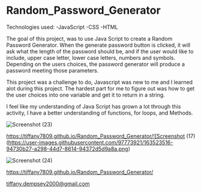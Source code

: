 # Random_Password_Generator

Technologies used:
  -JavaScript
  -CSS
  -HTML
  
  

The goal of this project, was to use Java Script to create a Random Password Generator. 
When the generate password button is clicked, it will ask what the length of the password should be,
and if the user would like to include, upper case letter, lower case letters, numbers and symbols.
Depending on the users choices, the password generator will produce a password meeting those parameters.

This project was a challenge to do, Javascript was new to me and I learned alot during this project.
The hardest part for me to figure out was how to get the user choices into one variable and get it to return in a string.

I feel like my understanding of Java Script has grown a lot through this activity, I have a better understanding of functions, for loops, and Methods.


![Screenshot (23)](https://user-images.githubusercontent.com/97773921/163659332-a474b577-edc5-43e6-ae1d-292c6215f309.png)


https://tiffany7809.github.io/Random_Password_Generator/![Screenshot (17) (https://user-images.githubusercontent.com/97773921/163523516-94730b27-a298-44d7-8614-94372d5d9a8a.png)

![Screenshot (24)](https://user-images.githubusercontent.com/97773921/163659339-40415ab0-9500-46c5-b0e2-711885fc9e42.png)


https://tiffany7809.github.io/Random_Password_Generator/

tiffany.dempsey2000@gmail.com
